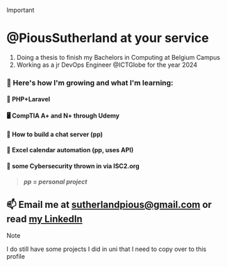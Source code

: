 > [!IMPORTANT]
> # @PiousSutherland at your service
1. Doing a thesis to finish my Bachelors in Computing at Belgium Campus
1. Working as a jr DevOps Engineer @ICTGlobe for the year 2024

### 🌱 Here's how I'm growing and what I'm learning:

#### 📝 PHP+Laravel 

#### 🖥️ CompTIA A+ and N+ through Udemy

#### 💬 How to build a chat server (pp)

#### 📆 Excel calendar automation (pp, uses API)

#### 🔐 some Cybersecurity thrown in via ISC2.org

> ##### pp = personal project

## 📫 Email me at sutherlandpious@gmail.com or read [my LinkedIn](https://www.linkedin.com/in/pious-sutherland-b608b828b/)

> [!NOTE]
> I do still have some projects I did in uni that I need to copy over to this profile

<!---
PiousSutherland/PiousSutherland is a ✨ special ✨ repository because its `README.md` (this file) appears on your GitHub profile.
You can click the Preview link to take a look at your changes.
--->
